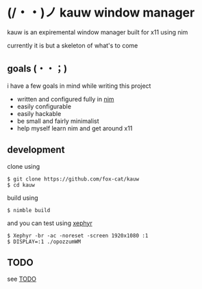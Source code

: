 # (/・・)ノ kauw window manager
kauw is an expiremental window manager built for x11 using nim

currently it is but a skeleton of what's to come

## goals (・・；)
i have a few goals in mind while writing this project
- written and configured fully in [nim]
- easily configurable
- easily hackable
- be small and fairly minimalist
- help myself learn nim and get around x11

  
## development
clone using
```
$ git clone https://github.com/fox-cat/kauw
$ cd kauw
```
build using
```
$ nimble build
```
and you can test using [xephyr]
```
$ Xephyr -br -ac -noreset -screen 1920x1080 :1
$ DISPLAY=:1 ./opozzumWM
```

## TODO
see [TODO]

[nim]: https://nim-lang.org/
[xephyr]: https://wiki.archlinux.org/index.php/Xephyr
[TODO]: TODO